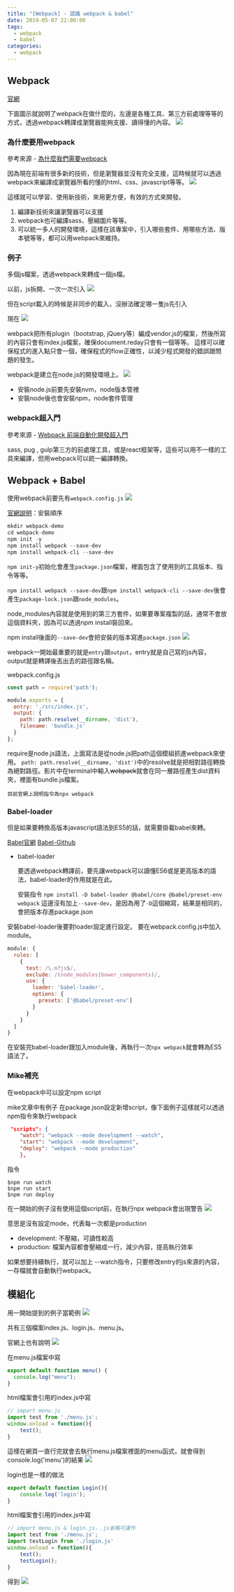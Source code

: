 ```yaml
---
title: "[Webpack] - 認識 webpack & babel"
date: 2019-05-07 22:00:00
tags:
  - webpack
  - babel
categories:
  - webpack
---
```


## Webpack

[官網](https://webpack.js.org/)

下面圖示就說明了webpack在做什麼的，左邊是各種工具、第三方前處理等等的方式，透過webpack轉譯成瀏覽器能夠支援、讀得懂的內容。
![](https://i.imgur.com/F50uEw5.png)


### 為什麼要用webpack

參考來源 - [為什麼我們需要webpack](https://www.youtube.com/watch?v=OLPuNJwKTsA)

因為現在前端有很多新的技術，但是瀏覽器並沒有完全支援，這時候就可以透過webpack來編譯成瀏覽器所看的懂的html、css、javascript等等。
![](https://i.imgur.com/AsBlugf.png)

這樣就可以學習、使用新技術，來用更方便，有效的方式來開發。

1. 編譯新技術來讓瀏覽器可以支援
2. webpack也可編譯sass、壓縮圖片等等。
3. 可以統一多人的開發環境，這樣在該專案中，引入哪些套件、用哪些方法、版本號等等，都可以用webpack來維持。


### 例子

多個js檔案，透過webpack來轉成一個js檔。

以前，js拆開、一次一次引入
![](https://i.imgur.com/b24L1Or.png)

但在script載入的時候是非同步的載入，沒辦法確定哪一隻js先引入

現在
![](https://i.imgur.com/0fg1UGB.png)

webpack把所有plugin（bootstrap, jQuery等）編成vendor.js的檔案，然後所寫的內容只會有index.js檔案，確保document.reday只會有一個等等。
這樣可以確保程式的進入點只會一個，確保程式的flow正確性，以減少程式開發的錯誤跟問題的發生。


webpack是建立在node.js的開發環境上。
![](https://i.imgur.com/xOv6DXE.png)

- 安裝node.js前要先安裝nvm，node版本管裡
- 安裝node後也會安裝npm，node套件管理


### webpack超入門

參考來源 - [Webpack 前端自動化開發超入門](https://www.youtube.com/watch?v=vyI-Ko6fvKU)

sass, pug , gulp第三方的前處理工具，或是react框架等，這些可以用不一樣的工具來編譯，但用webpack可以統一編譯轉換。


## Webpack + Babel

使用webpack前要先有`webpack.config.js`
![](https://i.imgur.com/gI7qrXW.png)

[官網說明](https://webpack.js.org/guides/getting-started/)：安裝順序

```js
mkdir webpack-demo
cd webpack-demo
npm init -y
npm install webpack --save-dev
npm install webpack-cli --save-dev
```

`npm init-y`初始化會產生`package.json`檔案，裡面包含了使用到的工具版本、指令等等。

`npm install webpack --save-dev`跟`npm install webpack-cli --save-dev`後會產生`package-lock.json`跟`node_modules`。

node_modules內容就是使用到的第三方套件，如果要專案複製的話，通常不會放這個資料夾，因為可以透過npm install裝回來。

npm install後面的`--save-dev`會把安裝的版本寫進`package.json`
![](https://i.imgur.com/aSIWszm.png)


webpack一開始最重要的就是`entry`跟`output`，entry就是自己寫的js內容，output就是轉譯後丟出去的路徑跟名稱。


webpack.config.js

```js
const path = require('path');

module.exports = {
  entry: './src/index.js',
  output: {
    path: path.resolve(__dirname, 'dist'),
    filename: 'bundle.js'
  }
};
```

require是node.js語法，上面寫法是從node.js把path這個模組抓進webpack來使用。
`path: path.resolve(__dirname, 'dist')`中的resolve就是把相對路徑轉換為絕對路徑。影片中在terminal中輸入~~webpack~~就會在同一層路徑產生dist資料夾，裡面有bundle.js檔案。

    目前官網上說明指令為npx webpack


### Babel-loader

但是如果要轉換高版本javascript語法到ES5的話，就需要掛載babel來轉。

[Babel官網](https://webpack.js.org/loaders/babel-loader/)
[Babel-Github](https://github.com/babel/babel-loader)

- babel-loader

    要透過webpack轉譯前，要先讓webpack可以讀懂ES6或是更高版本的語法，babel-loader的作用就是在此。
    
    安裝指令 `npm install -D babel-loader @babel/core @babel/preset-env webpack`
    這邊沒有加上`--save-dev`，是因為用了`-D`這個縮寫，結果是相同的，會把版本存進package.json
    
安裝babel-loader後要對loader設定進行設定。
要在webpack.config.js中加入module。

```js
module: {
  rules: [
    {
      test: /\.m?js$/,
      exclude: /(node_modules|bower_components)/,
      use: {
        loader: 'babel-loader',
        options: {
          presets: ['@babel/preset-env']
        }
      }
    }
  ]
}
```

在安裝完babel-loader跟加入module後，再執行一次`npx webpack`就會轉為ES5語法了。


### Mike補充

在webpack中可以設定npm script

mike文章中有例子
在package.json設定新增script，像下面例子這樣就可以透過npm指令來執行webpack

```json
 "scripts": {
    "watch": "webpack --mode development --watch",
    "start": "webpack --mode development",
    "deploy": "webpack --mode production"
    },
```

指令

```
$npm run watch
$npm run start
$npm run deploy
```


在一開始的例子沒有使用這個script前，在執行npx webpack會出現警告
![](https://i.imgur.com/OQCmpWv.png)

意思是沒有設定mode，代表每一次都是production

- development: 不壓縮，可讀性較高
- production: 檔案內容都會壓縮成一行，減少內容，提高執行效率

如果想要持續執行，就可以加上 --watch指令，只要修改entry的js來源的內容，一存檔就會自動執行webpack。


## 模組化


用一開始提到的例子當範例
![](https://i.imgur.com/b24L1Or.png)

共有三個檔案index.js、login.js、menu.js。

官網上也有說明
![](https://i.imgur.com/ZN62GVr.png)

在menu.js檔案中寫

```js
export default function menu() {
  console.log("menu");
}
```

html檔案會引用的index.js中寫

```js
// import menu.js
import test from './menu.js';
window.onload = function(){
    test();
}
```

這樣在網頁一直行完就會去執行menu.js檔案裡面的menu函式，就會得到console.log('menu')的結果
![](https://i.imgur.com/qjGjiCS.png)

login也是一樣的做法

```js
export default function Login(){
    console.log('login');
}
```

html檔案會引用的index.js中寫

```js
// import menu.js & login.js，.js省略可運作
import test from './menu.js';
import testLogin from './login.js'
window.onload = function(){
    test();
    testLogin();
}
```

得到
![](https://i.imgur.com/w4gClzv.png)